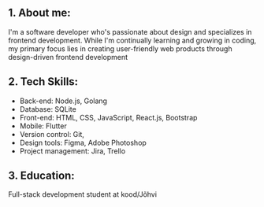 ## 1. About me:
I'm a software developer who's passionate about design and specializes in frontend development. While I'm continually learning and growing in coding, my primary focus lies in creating user-friendly web products through design-driven frontend development

## 2. Tech Skills:
- Back-end: Node.js, Golang
- Database: SQLite
- Front-end: HTML, CSS, JavaScript, React.js, Bootstrap
- Mobile: Flutter
- Version control: Git,
- Design tools: Figma, Adobe Photoshop
- Project management: Jira, Trello

## 3. Education:
Full-stack development student at kood/Jõhvi

